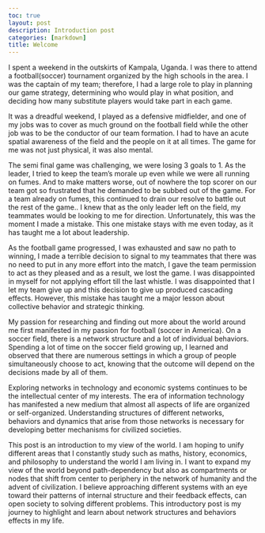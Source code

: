 ```yaml
---
toc: true
layout: post
description: Introduction post
categories: [markdown]
title: Welcome
---
```




I spent a weekend in the outskirts of Kampala, Uganda. I was there to attend a football(soccer) tournament organized by the high schools in the area. I was the captain of my team; therefore, I had a large role to play in planning our game strategy, determining who would  play in what position, and deciding  how many substitute players would take part in each game. 

It was a dreadful weekend, I played as a defensive midfielder, and one of my jobs was to cover as much ground on the football field while the other job was to be the conductor of our team formation. I had to have an acute spatial awareness of the field and the people on it at all times. The game for me was not just physical, it was also mental. 

The semi final game was challenging, we were losing 3 goals to 1. As the leader, I tried to keep the team’s morale up even while we were all running on fumes. And to make matters worse, out of nowhere the top scorer on our team got so frustrated that he demanded to be subbed out of the game. For a team already on fumes, this continued to drain our resolve to battle out the rest of the game.. I knew that as the only leader left on the field, my teammates would be looking to me for direction. Unfortunately, this was the moment I made a mistake. This one mistake stays with me even today, as it has taught me a lot about leadership. 

As the football game progressed, I was exhausted and saw no path to winning, I made a terrible decision to signal to my teammates that there was no need to put in any more effort into the match, I gave the team permission to act as they pleased and as a result, we lost the game. I was disappointed in myself for not applying effort till the last whistle. I was disappointed that I let my team give up and this decision to give up produced cascading effects. However, this mistake has taught me a major lesson about collective behavior and strategic thinking. 

My passion for researching and finding out more about the world around me first manifested in my passion for football (soccer in America). On a soccer field, there is a network structure and a lot of individual behaviors. Spending a lot of time on the soccer field growing up, I learned and observed that there are numerous settings in which a group of people simultaneously choose to act, knowing that the outcome will depend on the decisions made by all of them.

Exploring networks in technology and economic systems continues to be the intellectual center of my interests. The era of information technology has manifested  a new medium that almost all aspects of life are organized or self-organized. Understanding structures of different networks, behaviors and dynamics that arise from those networks is necessary for developing better mechanisms for civilized societies.

This post is an introduction to my view of the world. I am hoping to unify different areas that I constantly study such as maths, history, economics, and philosophy to understand the world I am living in. I want to expand my view of the world beyond path-dependency but also as compartments or nodes that shift from center to periphery in the network of humanity and the advent of civilization. I believe approaching different systems with an eye toward their patterns of internal structure and their feedback effects, can open society to solving different problems. This introductory post is my journey to highlight and learn about network structures and behaviors effects in my life.